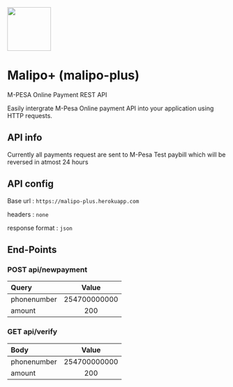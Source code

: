 <img src ="https://github.com/EdwinWalela/malipoplus/blob/master/logo.png" width="100" height="100"/>

# Malipo+ (malipo-plus)

M-PESA Online Payment REST API

Easily intergrate M-Pesa Online payment API into your application using HTTP requests.
## API info
Currently all payments request are sent to M-Pesa Test paybill which will be reversed in atmost 24 hours

## API config
Base url : `https://malipo-plus.herokuapp.com`

headers : `none`

response format : `json`

## End-Points

### POST api/newpayment
| Query          | Value        |
| :------------- |:------------:|
| phonenumber    | 254700000000 |
| amount         | 200          |

### GET api/verify
| Body           | Value        |
| :------------- |:------------:|
| phonenumber    | 254700000000 |
| amount         | 200          |
